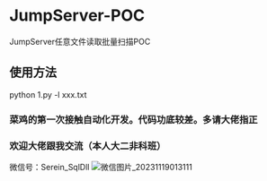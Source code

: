 # JumpServer-POC
JumpServer任意文件读取批量扫描POC
## 使用方法
python 1.py -l xxx.txt
### 菜鸡的第一次接触自动化开发。代码功底较差。多请大佬指正
### 欢迎大佬跟我交流（本人大二非科班）
微信号：Serein_SqlDll
![微信图片_20231119013111](https://github.com/Serein-vr/JumpServer-POC/assets/113045224/c691c8e1-1f41-4327-bf61-267185467619)
